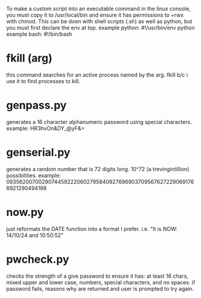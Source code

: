 To make a custom script into an executable command in the linux console, you must copy it to /usr/local/bin and ensure it has permissions to +rwx with chmod. This can be doen with shell scripts (.sh) as well as python, but you must first declare the env at top.
example python: #!/usr/bin/env python
example bash: #!/bin/bash




# fkill (arg)
this command searches for an active process named by the arg. fkill b/c i use it to find processes to kill.

# genpass.py
generates a 16 character alphanumeric password using special characters.
example: HR3hvOn&DY_@yF&=

# genserial.py
generates a random number that is 72 digits long. 10^72 (a trevingintillion) possibilities.
example: 093562007002907445922206027958409276969037095676272290691766921290494198

# now.py
just reformats the DATE function into a format I prefer.
i.e. "It is NOW: 14/10/24 and  10:50:52"

# pwcheck.py
checks the strength of a give password to ensure it has: at least 16 chars, mixed upper and lower case, numbers, special characters, and no spaces. if password fails, reasons why are returned and user is prompted to try again.
